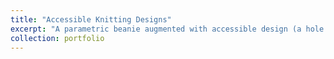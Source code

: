 ```yaml
---
title: "Accessible Knitting Designs"
excerpt: "A parametric beanie augmented with accessible design (a hole here) <br/><img src='/images/beanie-knitscript.png'>"
collection: portfolio
---
```



